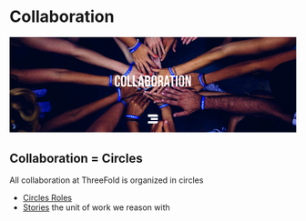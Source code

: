 # Collaboration

![](./img/collaboration_header.jpg)

## Collaboration = Circles

All collaboration at ThreeFold is organized in circles

- [Circles Roles](circles_roles.md)
- [Stories](stories.md) the unit of work we reason with

